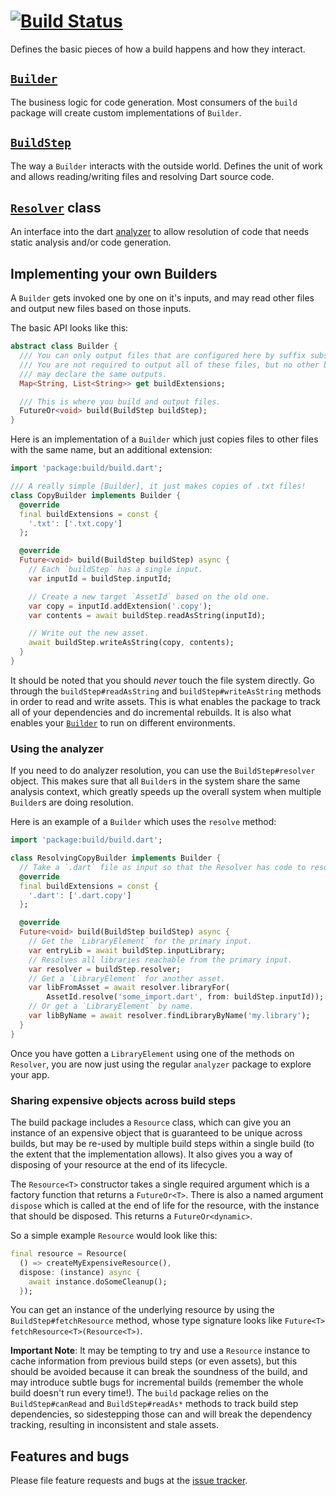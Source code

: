 # [![Build Status](https://travis-ci.org/dart-lang/build.svg?branch=master)](https://travis-ci.org/dart-lang/build)

Defines the basic pieces of how a build happens and how they interact.

## [`Builder`][dartdoc:Builder]

The business logic for code generation. Most consumers of the `build` package
will create custom implementations of `Builder`.

## [`BuildStep`][dartdoc:BuildStep]

The way a `Builder` interacts with the outside world. Defines the unit of work
and allows reading/writing files and resolving Dart source code.

## [`Resolver`][dartdoc:Resolver] class

An interface into the dart [analyzer][pub:analyzer] to allow resolution of code
that needs static analysis and/or code generation.

## Implementing your own Builders

A `Builder` gets invoked one by one on it's inputs, and may read other files and
output new files based on those inputs.

The basic API looks like this:

```dart
abstract class Builder {
  /// You can only output files that are configured here by suffix substitution.
  /// You are not required to output all of these files, but no other builder
  /// may declare the same outputs.
  Map<String, List<String>> get buildExtensions;

  /// This is where you build and output files.
  FutureOr<void> build(BuildStep buildStep);
}
```

Here is an implementation of a `Builder` which just copies files to other files
with the same name, but an additional extension:

```dart
import 'package:build/build.dart';

/// A really simple [Builder], it just makes copies of .txt files!
class CopyBuilder implements Builder {
  @override
  final buildExtensions = const {
    '.txt': ['.txt.copy']
  };

  @override
  Future<void> build(BuildStep buildStep) async {
    // Each `buildStep` has a single input.
    var inputId = buildStep.inputId;

    // Create a new target `AssetId` based on the old one.
    var copy = inputId.addExtension('.copy');
    var contents = await buildStep.readAsString(inputId);

    // Write out the new asset.
    await buildStep.writeAsString(copy, contents);
  }
}
```

It should be noted that you should _never_ touch the file system directly. Go
through the `buildStep#readAsString` and `buildStep#writeAsString` methods in
order to read and write assets. This is what enables the package to track all of
your dependencies and do incremental rebuilds. It is also what enables your
[`Builder`][dartdoc:Builder] to run on different environments.

### Using the analyzer

If you need to do analyzer resolution, you can use the `BuildStep#resolver`
object. This makes sure that all `Builder`s in the system share the same
analysis context, which greatly speeds up the overall system when multiple
`Builder`s are doing resolution.

Here is an example of a `Builder` which uses the `resolve` method:

```dart
import 'package:build/build.dart';

class ResolvingCopyBuilder implements Builder {
  // Take a `.dart` file as input so that the Resolver has code to resolve
  @override
  final buildExtensions = const {
    '.dart': ['.dart.copy']
  };

  @override
  Future<void> build(BuildStep buildStep) async {
    // Get the `LibraryElement` for the primary input.
    var entryLib = await buildStep.inputLibrary;
    // Resolves all libraries reachable from the primary input.
    var resolver = buildStep.resolver;
    // Get a `LibraryElement` for another asset.
    var libFromAsset = await resolver.libraryFor(
        AssetId.resolve('some_import.dart', from: buildStep.inputId));
    // Or get a `LibraryElement` by name.
    var libByName = await resolver.findLibraryByName('my.library');
  }
}
```

Once you have gotten a `LibraryElement` using one of the methods on `Resolver`,
you are now just using the regular `analyzer` package to explore your app.

### Sharing expensive objects across build steps

The build package includes a `Resource` class, which can give you an instance
of an expensive object that is guaranteed to be unique across builds, but may
be re-used by multiple build steps within a single build (to the extent that
the implementation allows). It also gives you a way of disposing of your
resource at the end of its lifecycle.

The `Resource<T>` constructor takes a single required argument which is a
factory function that returns a `FutureOr<T>`. There is also a named argument
`dispose` which is called at the end of life for the resource, with the
instance that should be disposed. This returns a `FutureOr<dynamic>`.

So a simple example `Resource` would look like this:

```dart
final resource = Resource(
  () => createMyExpensiveResource(),
  dispose: (instance) async {
    await instance.doSomeCleanup();
  });
```

You can get an instance of the underlying resource by using the
`BuildStep#fetchResource` method, whose type signature looks like
`Future<T> fetchResource<T>(Resource<T>)`.

**Important Note**: It may be tempting to try and use a `Resource` instance to
cache information from previous build steps (or even assets), but this should
be avoided because it can break the soundness of the build, and may introduce
subtle bugs for incremental builds (remember the whole build doesn't run every
time!). The `build` package relies on the `BuildStep#canRead` and
`BuildStep#readAs*` methods to track build step dependencies, so sidestepping
those can and will break the dependency tracking, resulting in inconsistent and
stale assets.

## Features and bugs

Please file feature requests and bugs at the [issue tracker][tracker].

[tracker]: https://github.com/dart-lang/build/issues

[dartdoc:Builder]: https://pub.dev/documentation/build/latest/build/Builder-class.html
[dartdoc:BuildStep]: https://pub.dev/documentation/build/latest/build/BuildStep-class.html
[dartdoc:Resolver]: https://pub.dev/documentation/build/latest/build/Resolver-class.html
[pub:analyzer]: https://pub.dev/packages/analyzer
